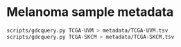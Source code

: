 # Melanoma sample metadata

```bash
scripts/gdcquery.py TCGA-UVM > metadata/TCGA-UVM.tsv
scripts/gdcquery.py TCGA-SKCM > metadata/TCGA-SKCM.tsv
```

```python


```
